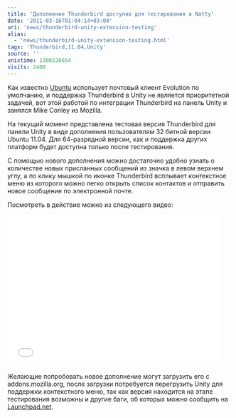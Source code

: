 ```yaml
---
title: 'Дополнение Thunderbird доступно для тестирования в Natty'
date: '2011-03-16T01:04:14+03:00'
uri: 'news/thunderbird-unity-extension-testing'
alias: 
  - 'news/thunderbird-unity-extension-testing.html'
tags: 'Thunderbird,11.04,Unity'
source: ''
unixtime: 1300226654
visits: 2400
---
```

Как известно [Ubuntu](ubuntu/) использует почтовый клиент Evolution по умолчанию, и поддержка Thunderbird в Unity не является приоритетной задачей, вот этой работой по интеграции Thunderbird на панель Unity и занялся Mike Conley из Mozilla.

На текущий момент представлена тестовая версия Thunderbird для панели Unity в виде дополнения пользователям 32 битной версии Ubuntu 11.04. Для 64-разрядной версии, как и поддержка других платформ будет доступна только после тестирования.

С помощью нового дополнения можно достаточно удобно узнать о количестве новых присланных сообщений из значка в левом верхнем углу, а по клику мышкой по иконке Thunderbird всплывает контекстное меню из которого можно легко открыть список контактов и отправить новое сообщение по электронной почте.

Посмотреть в действие можно из следующего видео:

<iframe src="//player.vimeo.com/video/21027015" width="480" height="340" frameborder="0"></iframe>

Желающие попробовать новое дополнение могут загрузить его с addons.mozilla.org, после загрузки потребуется перегрузить Unity для поддержки контекстного меню, так как версия находится на этапе тестирования возможны и другие баги, об которых можно сообщить на [Launchpad.net](http://launchpad.net/unitylauncher-extension).
